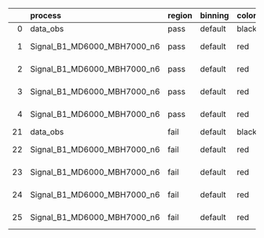 |    | process                     | region   | binning   | color   | process_type   |   scale | variation   | source_filename                                                      | source_histname    | alias                       | title     |   combine_idx |     lnN |   shapes | syst_type   | direction   | variation_alias   |
|---:|:----------------------------|:---------|:----------|:--------|:---------------|--------:|:------------|:---------------------------------------------------------------------|:-------------------|:----------------------------|:----------|--------------:|--------:|---------:|:------------|:------------|:------------------|
|  0 | data_obs                    | pass     | default   | black   | DATA           |       1 | nominal     | ./histograms_for_2DAlphabet_v18//BH_Data.root                        | hpass              | Data                        | Data      |           nan | nan     |      nan | nan         | nan         | nan               |
|  1 | Signal_B1_MD6000_MBH7000_n6 | pass     | default   | red     | SIGNAL         |       1 | lumi        | ./histograms_for_2DAlphabet_v18//BH_Signal_B1_MD6000_MBH7000_n6.root | hpass              | Signal_B1_MD6000_MBH7000_n6 | BH signal |           nan |   1.016 |      nan | lnN         | nan         | nan               |
|  2 | Signal_B1_MD6000_MBH7000_n6 | pass     | default   | red     | SIGNAL         |       1 | SVM         | ./histograms_for_2DAlphabet_v18//BH_Signal_B1_MD6000_MBH7000_n6.root | hpass_SVMsyst_up   | Signal_B1_MD6000_MBH7000_n6 | BH signal |           nan | nan     |        1 | shapes      | Up          | SVMsyst           |
|  3 | Signal_B1_MD6000_MBH7000_n6 | pass     | default   | red     | SIGNAL         |       1 | SVM         | ./histograms_for_2DAlphabet_v18//BH_Signal_B1_MD6000_MBH7000_n6.root | hpass_SVMsyst_down | Signal_B1_MD6000_MBH7000_n6 | BH signal |           nan | nan     |        1 | shapes      | Down        | SVMsyst           |
|  4 | Signal_B1_MD6000_MBH7000_n6 | pass     | default   | red     | SIGNAL         |       1 | nominal     | ./histograms_for_2DAlphabet_v18//BH_Signal_B1_MD6000_MBH7000_n6.root | hpass              | Signal_B1_MD6000_MBH7000_n6 | BH signal |           nan | nan     |      nan | nan         | nan         | nan               |
| 21 | data_obs                    | fail     | default   | black   | DATA           |       1 | nominal     | ./histograms_for_2DAlphabet_v18//BH_Data.root                        | hfail              | Data                        | Data      |           nan | nan     |      nan | nan         | nan         | nan               |
| 22 | Signal_B1_MD6000_MBH7000_n6 | fail     | default   | red     | SIGNAL         |       1 | lumi        | ./histograms_for_2DAlphabet_v18//BH_Signal_B1_MD6000_MBH7000_n6.root | hfail              | Signal_B1_MD6000_MBH7000_n6 | BH signal |           nan |   1.016 |      nan | lnN         | nan         | nan               |
| 23 | Signal_B1_MD6000_MBH7000_n6 | fail     | default   | red     | SIGNAL         |       1 | SVM         | ./histograms_for_2DAlphabet_v18//BH_Signal_B1_MD6000_MBH7000_n6.root | hfail_SVMsyst_up   | Signal_B1_MD6000_MBH7000_n6 | BH signal |           nan | nan     |        1 | shapes      | Up          | SVMsyst           |
| 24 | Signal_B1_MD6000_MBH7000_n6 | fail     | default   | red     | SIGNAL         |       1 | SVM         | ./histograms_for_2DAlphabet_v18//BH_Signal_B1_MD6000_MBH7000_n6.root | hfail_SVMsyst_down | Signal_B1_MD6000_MBH7000_n6 | BH signal |           nan | nan     |        1 | shapes      | Down        | SVMsyst           |
| 25 | Signal_B1_MD6000_MBH7000_n6 | fail     | default   | red     | SIGNAL         |       1 | nominal     | ./histograms_for_2DAlphabet_v18//BH_Signal_B1_MD6000_MBH7000_n6.root | hfail              | Signal_B1_MD6000_MBH7000_n6 | BH signal |           nan | nan     |      nan | nan         | nan         | nan               |